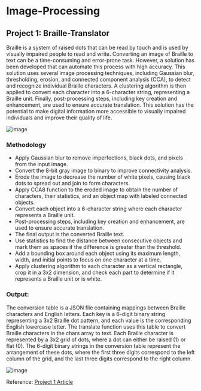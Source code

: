# Image-Processing
## Project 1: Braille-Translator
Braille is a system of raised dots that can be read by touch and is used by visually impaired people to read and write. Converting an image of Braille to text can be a time-consuming and error-prone task. However, a solution has been developed that can automate this process with high accuracy. This solution uses several image processing techniques, including Gaussian blur, thresholding, erosion, and connected component analysis (CCA), to detect and recognize individual Braille characters. A clustering algorithm is then applied to convert each character into a 6-character string, representing a Braille unit. Finally, post-processing steps, including key creation and enhancement, are used to ensure accurate translation. This solution has the potential to make digital information more accessible to visually impaired individuals and improve their quality of life. 

![image](https://github.com/ZakriyaParacha46/Image-Processing/assets/82748498/f711dfd0-a40c-4f90-b0e0-e97cfb4fb86d)
### Methodology
- Apply Gaussian blur to remove imperfections, black dots, and pixels from the input image.
- Convert the 8-bit gray image to binary to improve connectivity analysis.
- Erode the image to decrease the number of white pixels, causing black dots to spread out and join to form characters.
- Apply CCA8 function to the eroded image to obtain the number of characters, their statistics, and an object map with labeled connected objects.
- Convert each object into a 6-character string where each character represents a Braille unit.
- Post-processing steps, including key creation and enhancement, are used to ensure accurate translation.
- The final output is the converted Braille text.
- Use statistics to find the distance between consecutive objects and mark them as spaces if the difference is greater than the threshold.
- Add a bounding box around each object using its maximum length, width, and initial points to focus on one character at a time.
- Apply clustering algorithm to each character as a vertical rectangle, crop it in a 3x2 dimension, and check each part to determine if it represents a Braille unit or is white.

### Output:
The conversion table is a JSON file containing mappings between Braille characters and English letters. Each key is a 6-digit binary string representing a 3x2 Braille dot pattern, and each value is the corresponding English lowercase letter. The translate function uses this table to convert Braille characters in the chars array to text. 
Each Braille character is represented by a 3x2 grid of dots, where a dot can either be raised (1) or flat (0). The 6-digit binary strings in the conversion table represent the arrangement of these dots, where the first three digits correspond to the left column of the grid, and the last three digits correspond to the right column. 

![image](https://github.com/ZakriyaParacha46/Image-Processing/assets/82748498/9ea4f94e-f7d1-452e-ab30-2460b033f182)


Reference: [Project 1 Article](https://www.zakriyaparacha.com/projects/braille-language-translator)

